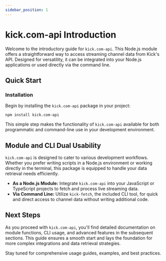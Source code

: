 ```yaml
---
sidebar_position: 1
---
```


# kick.com-api Introduction

Welcome to the introductory guide for `kick.com-api`. This Node.js module offers a straightforward way to access streaming channel data from Kick's API. Designed for versatility, it can be integrated into your Node.js applications or used directly via the command line.

## Quick Start

### Installation

Begin by installing the `kick.com-api` package in your project:

```shell
npm install kick.com-api
```

This simple step makes the functionality of `kick.com-api` available for both programmatic and command-line use in your development environment.

## Module and CLI Dual Usability

`kick.com-api` is designed to cater to various development workflows. Whether you prefer writing scripts in a Node.js environment or working directly in the terminal, this package is equipped to handle your data retrieval needs efficiently.

- **As a Node.js Module:** Integrate `kick.com-api` into your JavaScript or TypeScript projects to fetch and process live streaming data.
- **Via Command Line:** Utilize `kick-fetch`, the included CLI tool, for quick and direct access to channel data without writing additional code.

## Next Steps

As you proceed with `kick.com-api`, you'll find detailed documentation on module functions, CLI usage, and advanced features in the subsequent sections. This guide ensures a smooth start and lays the foundation for more complex integrations and data retrieval strategies.

Stay tuned for comprehensive usage guides, examples, and best practices.
